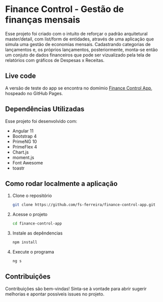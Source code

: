 # Finance Control - Gestão de finanças mensais

Esse projeto foi criado com o intuito de reforçar o padrão arquitetural master/detail, com list/form de entidades, através de uma aplicação que simula uma gestão de economias mensais. Cadastrando categorias de lançamentos e, os próprios lançamentos, posteriormente, monta-se então um conjuto de dados financeiros que pode ser vizualizado pela tela de relatórios com gráficos de Despesas x Receitas.

## Live code

A versão de teste do app se encontra no domímio [Finance Control App](https://fs-ferreira.github.io/finance-control-app/#/reports), hospeado no GitHub Pages.

## Dependências Utilizadas

Esse projeto foi desenvolvido com:
- Angular 11
- Bootstrap 4
- PrimeNG 10
- PrimeFlex 4
- Chart.js
- moment.js
- Font Awesome
- toastr
 
## Como rodar localmente a aplicação

1. Clone o repositório
    
    ```bash
    git clone https://github.com/fs-ferreira/finance-control-app.git
    ````
2. Acesse o projeto
   
    ```bash
    cd finance-control-app
    ````
3. Instale as depêndencias
    
    ```bash
    npm install
    ````
4. Execute o programa

    ```bash
    ng s
    ````

## Contribuições
Contribuições são bem-vindas! Sinta-se à vontade para abrir sugerir melhorias e apontar possíveis issues no projeto.
